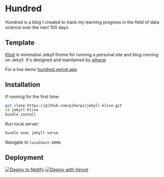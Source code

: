 # Hundred

Hundred is a blog I created to track my learning progress in the field of data science over the next 100 days.

## Template

<a href="https://github.com/piharpi/jekyll-klise" target="_blank" rel="noopener">Klisé</a> is minimalist Jekyll theme for running a personal site and blog running on Jekyll. It's designed and maintained by <a href="https://github.com/piharpi" target="_blank" rel="noopener">piharpi</a> <br>

For a live demo <a href="http://hundred.vercel.app/" target="_blank" rel="noopener">hundred.vercel.app</a>

## Installation

If running for the first time:

```bash
git clone https://github.com/piharpi/jekyll-klise.git
cd jekyll-klise
bundle install
```

Run local server:

```bash
bundle exec jekyll serve
```

Navigate to `localhost:4000`.

## Deployment

[![Deploy to Netlify](https://www.netlify.com/img/deploy/button.svg)](https://app.netlify.com/start/deploy?repository=https://github.com/jacobjohn2016/hundred) [![Deploy with Vercel](https://vercel.com/button)](https://vercel.com/import/project?template=https://github.com/jacobjohn2016/hundred)